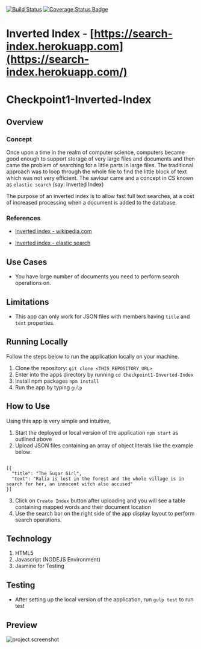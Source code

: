 [![Build Status](https://travis-ci.org/andela-oakinseye/checkpoint1-inverted-index.svg?branch=dev-2)](https://travis-ci.org/andela-oakinseye/checkpoint1-inverted-index) [![Coverage Status Badge](https://coveralls.io/repos/github/andela-oakinseye/checkpoint1-inverted-index/badge.png?branch=dev-2)](https://coveralls.io/github/andela-oakinseye/checkpoint1-inverted-index?branch=dev-2/)
# Inverted Index - [https://search-index.herokuapp.com](https://search-index.herokuapp.com/) 


# Checkpoint1-Inverted-Index
## Overview
### Concept
Once upon a time in the realm of computer science, computers became good enough to support storage of very large files and documents and then came the problem of searching for a little parts in large files.
The traditional approach was to loop through the whole file to find the little block of text which was not very efficient. The saviour came and a concept in CS known as `elastic search` (say: Inverted Index) 

The purpose of an inverted index is to allow fast full text searches, at a cost of increased processing when a document is added to the database.

### References
* [Inverted index - wikipedia.com](https://en.wikipedia.org/wiki/Inverted_index) 

* [Inverted index - elastic search](https://www.elastic.co/guide/en/elasticsearch/guide/current/inverted-index.html) 

## Use Cases
- You have large number of documents you need to perform search operations on.

## Limitations
- This app can only work for JSON files with members having `title` and `text` properties.


## Running Locally
Follow the steps below to run the application locally on your machine.
 1. Clone the repository: `git clone <THIS_REPOSITORY_URL>`
 2. Enter into the apps directory by running `cd Checkpoint1-Inverted-Index`
 3. Install npm packages `npm install`
 4. Run the app by typing `gulp`
 
## How to Use 
Using this app is very simple and intuitive,
  1. Start the deployed or local version of the application `npm start` as outlined above
  2. Upload JSON files containing an array of object literals like the example below:
  ```

  [{
    "title": "The Sugar Girl",
    "text": "Ralia is lost in the forest and the whole village is in search for her, an innocent witch also accused"
  }]
  ```
  3. Click on `Create Index` button after uploading and you will see a table containing mapped words and their document location
  4. Use the search bar on the right side of the app display layout to perform search operations. 


## Technology 
  1. HTML5
  2. Javascript (NODEJS Environment)
  3. Jasmine for Testing


## Testing 
- After setting up the local version of the application, run `gulp test` to run test

## Preview
![project screenshot](https://4.bp.blogspot.com/-zz3Tl33-D9o/WEL2I6qsUCI/AAAAAAAAAb0/NHqtRoin7ZYm4W5HLw6QBtz7tIZyZbNbgCLcB/s1600/Screen%2BShot%2B2016-12-03%2Bat%2B5.41.40%2BPM.png "Inverted Index Preview")
